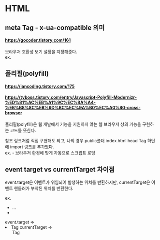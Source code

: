 # HTML

## meta Tag - x-ua-compatible 의미
#### https://gocoder.tistory.com/161

브라우저 호환성 보기 설정을 지정해준다.   
ex. <meta http-equiv="X-UA-Compatible" content="IE=edge,chrome=1">

## 폴리필(polyfill)
#### https://iancoding.tistory.com/175
#### https://tyboss.tistory.com/entry/Javascript-Polyfill-Modernizr-%ED%81%AC%EB%A1%9C%EC%8A%A4-%EB%B8%8C%EB%9D%BC%EC%9A%B0%EC%A0%80-cross-browser
폴리필(polyfill)은 웹 개발에서 기능을 지원하지 않는 웹 브라우저 상의 기능을 구현하는 코드를 뜻한다.

참조 링크처럼 직접 구현해도 되고, 나의 경우 public폴더 index.html head Tag 하단에 import 링크를 추가했다.   
ex. <script src="https://cdn.polyfill.io/v2/polyfill.min.js"></script> - 브라우저 환경에 맞게 자동으로 스크립트 로딩

## event target vs currentTarget 차이점
event.target은 이벤트가 위임되어 발생하는 위치를 반환하지만,
currentTarget은 이벤트 핸들러가 부착된 위치를 반환한다.

ex. <ul onClick={handleOnclick} > <li> ... <li> </ul>
event.target => <li> Tag
currentTarget => <ul> Tag